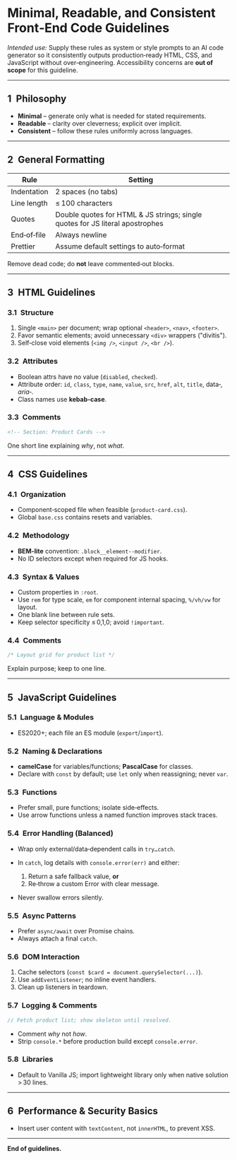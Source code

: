 # Minimal, Readable, and Consistent Front‑End Code Guidelines

*Intended use:* Supply these rules as system or style prompts to an AI code generator so it consistently outputs production‑ready HTML, CSS, and JavaScript without over‑engineering. Accessibility concerns are **out of scope** for this guideline.

---

## 1 Philosophy

* **Minimal** – generate only what is needed for stated requirements.
* **Readable** – clarity over cleverness; explicit over implicit.
* **Consistent** – follow these rules uniformly across languages.

---

## 2 General Formatting

| Rule        | Setting                                                                       |
| ----------- | ----------------------------------------------------------------------------- |
| Indentation | 2 spaces (no tabs)                                                            |
| Line length | ≤ 100 characters                                                              |
| Quotes      | Double quotes for HTML & JS strings; single quotes for JS literal apostrophes |
| End‑of‑file | Always newline                                                                |
| Prettier    | Assume default settings to auto‑format                                        |

Remove dead code; do **not** leave commented‑out blocks.

---

## 3 HTML Guidelines

### 3.1 Structure

1. Single `<main>` per document; wrap optional `<header>`, `<nav>`, `<footer>`.
2. Favor semantic elements; avoid unnecessary `<div>` wrappers ("divitis").
3. Self‑close void elements (`<img />`, `<input />`, `<br />`).

### 3.2 Attributes

* Boolean attrs have no value (`disabled`, `checked`).
* Attribute order: `id`, `class`, `type`, `name`, `value`, `src`, `href`, `alt`, `title`, data‑*, aria‑*.
* Class names use **kebab‑case**.

### 3.3 Comments

```html
<!-- Section: Product Cards -->
```

One short line explaining *why*, not *what*.

---

## 4 CSS Guidelines

### 4.1 Organization

* Component‑scoped file when feasible (`product-card.css`).
* Global `base.css` contains resets and variables.

### 4.2 Methodology

* **BEM‑lite** convention: `.block__element--modifier`.
* No ID selectors except when required for JS hooks.

### 4.3 Syntax & Values

* Custom properties in `:root`.
* Use `rem` for type scale, `em` for component internal spacing, `%/vh/vw` for layout.
* One blank line between rule sets.
* Keep selector specificity ≤ 0,1,0; avoid `!important`.

### 4.4 Comments

```css
/* Layout grid for product list */
```

Explain purpose; keep to one line.

---

## 5 JavaScript Guidelines

### 5.1 Language & Modules

* ES2020+; each file an ES module (`export`/`import`).

### 5.2 Naming & Declarations

* **camelCase** for variables/functions; **PascalCase** for classes.
* Declare with `const` by default; use `let` only when reassigning; never `var`.

### 5.3 Functions

* Prefer small, pure functions; isolate side‑effects.
* Use arrow functions unless a named function improves stack traces.

### 5.4 Error Handling (Balanced)

* Wrap only external/data‑dependent calls in `try…catch`.
* In `catch`, log details with `console.error(err)` and either:

  1. Return a safe fallback value, **or**
  2. Re‑throw a custom Error with clear message.
* Never swallow errors silently.

### 5.5 Async Patterns

* Prefer `async/await` over Promise chains.
* Always attach a final `catch`.

### 5.6 DOM Interaction

1. Cache selectors (`const $card = document.querySelector(...)`).
2. Use `addEventListener`; no inline event handlers.
3. Clean up listeners in teardown.

### 5.7 Logging & Comments

```js
// Fetch product list; show skeleton until resolved.
```

* Comment *why* not *how*.
* Strip `console.*` before production build except `console.error`.

### 5.8 Libraries

* Default to Vanilla JS; import lightweight library only when native solution > 30 lines.

---

## 6 Performance & Security Basics

* Insert user content with `textContent`, not `innerHTML`, to prevent XSS.


---

**End of guidelines.**
